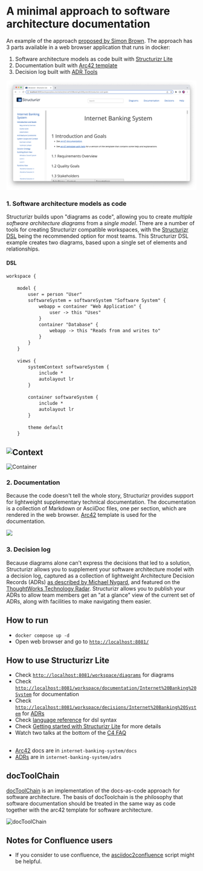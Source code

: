 # A minimal approach to software architecture documentation

An example of the approach [proposed by Simon Brown](https://dev.to/simonbrown/a-minimal-approach-to-software-architecture-documentation-4k6k).
The approach has 3 parts available in a web browser application that runs in docker:
1. Software architecture models as code built with [Structurizr Lite](https://github.com/structurizr/lite)
2. Documentation built with [Arc42 template](https://arc42.org/overview)
3. Decision log built with [ADR Tools](https://github.com/npryce/adr-tools)

![](img/structurizr.png)

### 1. Software architecture models as code

Structurizr builds upon "diagrams as code", allowing you to create *multiple software architecture diagrams* from a *single model*.
There are a number of tools for creating Structurizr compatible workspaces, with the [Structurizr DSL](https://github.com/structurizr/dsl)
being the recommended option for most teams.
This Structurizr DSL example creates two diagrams, based upon a single set of elements and relationships.

#### DSL
```
workspace {

    model {
        user = person "User"
        softwareSystem = softwareSystem "Software System" {
            webapp = container "Web Application" {
                user -> this "Uses"
            }
            container "Database" {
                webapp -> this "Reads from and writes to"
            }
        }
    }

    views {
        systemContext softwareSystem {
            include *
            autolayout lr
        }

        container softwareSystem {
            include *
            autolayout lr
        }

        theme default
    }
```

![Context](https://static.structurizr.com/img/help/multiple-diagrams-1.png)
---
![Container](https://static.structurizr.com/img/help/multiple-diagrams-2.png)

### 2. Documentation

Because the code doesn't tell the whole story, Structurizr provides support for lightweight supplementary technical documentation. The documentation is a collection of Markdown or AsciiDoc files, one per section, which are rendered in the web browser. [Arc42](https://arc42.org/overview) template is used for the documentation.

![](https://arc42.org/images/arc42-overview-V8.png)

### 3. Decision log
Because diagrams alone can't express the decisions that led to a solution, Structurizr allows you to supplement your software architecture model with a decision log,
captured as a collection of lightweight Architecture Decision Records (ADRs)
[as described by Michael Nygard](https://cognitect.com/blog/2011/11/15/documenting-architecture-decisions),
and featured on the [ThoughtWorks Technology Radar](https://www.thoughtworks.com/radar/techniques/lightweight-architecture-decision-records).
Structurizr allows you to publish your ADRs to allow team members get an "at a glance" view of the current set of ADRs, along with facilities to make navigating them easier.

## How to run
- `docker compose up -d`
- Open web browser and go to [`http://localhost:8081/`](http://localhost:8081/)

## How to use Structurizr Lite
- Check [`http://localhost:8081/workspace/diagrams`](http://localhost:8081/workspace/diagrams) for diagrams
- Check [`http://localhost:8081/workspace/documentation/Internet%20Banking%20System`](http://localhost:8081/workspace/documentation/Internet%20Banking%20System) for documentation
- Check [`http://localhost:8081/workspace/decisions/Internet%20Banking%20System`](http://localhost:8081/workspace/decisions/Internet%20Banking%20System) for [ADRs](https://github.com/npryce/adr-tools)
- Check [language reference](https://github.com/structurizr/dsl/blob/master/docs/language-reference.md) for dsl syntax
- Check [Getting started with Structurizr Lite](https://dev.to/simonbrown/getting-started-with-structurizr-lite-27d0) for more details
- Watch two talks at the bottom of the [C4 FAQ](https://c4model.com/#FAQ)

##
- [Arc42](https://arc42.org/overview) docs are in `internet-banking-system/docs`
- [ADRs](https://github.com/npryce/adr-tools) are in `internet-banking-system/adrs`

## docToolChain

[docToolChain](https://github.com/docToolchain/docToolchain) is an implementation of the docs-as-code approach for software architecture. The basis of docToolchain is the philosophy that software documentation should be treated in the same way as code together with the arc42 template for software architecture.

![docToolChain](https://camo.githubusercontent.com/51aa243c71a36dba275cd24060ed053d882260104832c10a88279641c5c10e23/68747470733a2f2f646f63746f6f6c636861696e2e6769746875622e696f2f646f63546f6f6c636861696e2f76322e302e782f696d616765732f65612f4d616e75616c2f4f76657276696577322e706e67)

## Notes for Confluence users

- If you consider to use confluence, the [asciidoc2confluence](https://github.com/rdmueller/asciidoc2confluence) script might be helpful.